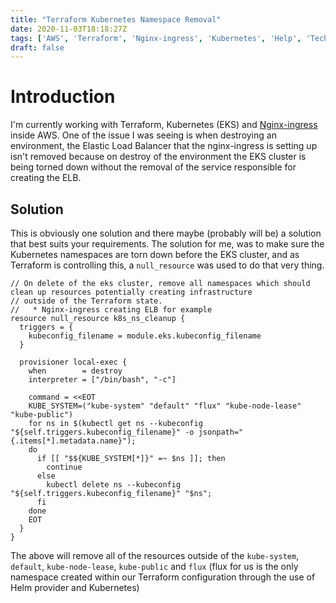 ```yaml
---
title: "Terraform Kubernetes Namespace Removal"
date: 2020-11-03T18:18:27Z
tags: ['AWS', 'Terraform', 'Nginx-ingress', 'Kubernetes', 'Help', 'Tech', 'Infrastructure', 'Tutorial']
draft: false
---
```


# Introduction

I'm currently working with Terraform, Kubernetes (EKS) and [Nginx-ingress](https://github.com/kubernetes/ingress-nginx) inside AWS. One of the issue I was seeing is when destroying an environment, the Elastic Load Balancer that the nginx-ingress is setting up isn't removed because on destroy of the environment the EKS cluster is being torned down without the removal of the service responsible for creating the ELB.

## Solution

This is obviously one solution and there maybe (probably will be) a solution that best suits your requirements. The solution for me, was to make sure the Kubernetes namespaces are torn down before the EKS cluster, and as Terraform is controlling this, a `null_resource` was used to do that very thing.

```
// On delete of the eks cluster, remove all namespaces which should clean up resources potentially creating infrastructure
// outside of the Terraform state.
//   * Nginx-ingress creating ELB for example
resource null_resource k8s_ns_cleanup {
  triggers = {
    kubeconfig_filename = module.eks.kubeconfig_filename
  }

  provisioner local-exec {
    when        = destroy
    interpreter = ["/bin/bash", "-c"]

    command = <<EOT
    KUBE_SYSTEM=("kube-system" "default" "flux" "kube-node-lease" "kube-public")
    for ns in $(kubectl get ns --kubeconfig "${self.triggers.kubeconfig_filename}" -o jsonpath="{.items[*].metadata.name}");
    do
      if [[ "$${KUBE_SYSTEM[*]}" =~ $ns ]]; then
        continue
      else
        kubectl delete ns --kubeconfig "${self.triggers.kubeconfig_filename}" "$ns";
      fi
    done
    EOT
  }
}
```

The above will remove all of the resources outside of the `kube-system`, `default`, `kube-node-lease`, `kube-public` and `flux` (flux for us is the only namespace created within our Terraform configuration through the use of Helm provider and Kubernetes)
